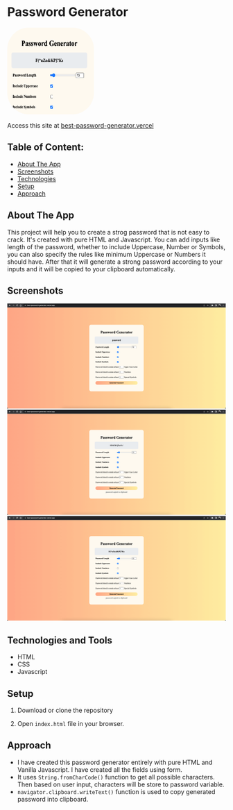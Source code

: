 # Password Generator

<img src="https://github.com/BrijenMakwana/PasswordGenerator/blob/main/images/icon_PG.png" width="200" height="200" style="border-radius:50px;">

Access this site at [best-password-generator.vercel](https://best-password-generator.vercel.app)

## Table of Content:

- [About The App](#about-the-app)
- [Screenshots](#screenshots)
- [Technologies](#technologies-and-tools)
- [Setup](#setup)
- [Approach](#approach)

## About The App

This project will help you to create a strog password that is not easy to crack. It's created with pure HTML and Javascript. You can add inputs like length of the password, whether to include Uppercase, Number or Symbols, you can also specify the rules like minimum Uppercase or Numbers it should have. After that it will generate a strong password according to your inputs and it will be copied to your clipboard automatically.

## Screenshots

![App Screenshot](https://github.com/BrijenMakwana/PasswordGenerator/blob/main/images/screenshot_1.png)
![App Screenshot](https://github.com/BrijenMakwana/PasswordGenerator/blob/main/images/screenshot_2.png)
![App Screenshot](https://github.com/BrijenMakwana/PasswordGenerator/blob/main/images/screenshot_3.png)

## Technologies and Tools

- HTML
- CSS
- Javascript

## Setup

1. Download or clone the repository

2. Open ```index.html``` file in your browser.

## Approach

- I have created this password generator entirely with pure HTML and Vanilla Javascript. I have created all the fields using form.
- It uses ```String.fromCharCode()``` function to get all possible characters. Then based on user input, characters will be store to password variable.
- ```navigator.clipboard.writeText()``` function is used to copy generated password into clipboard.


